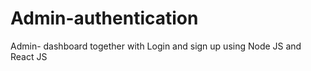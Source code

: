 # Admin-authentication
Admin- dashboard together with Login and sign up using Node JS and React JS 
